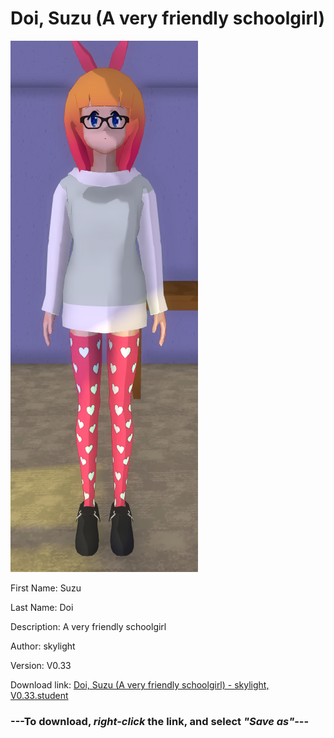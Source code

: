 # Doi, Suzu (A very friendly schoolgirl)

<img src = "https://raw.githubusercontent.com/Arbiter1223/Daigaku-Gurashi-Custom-Students/master/Students/Files/Doi%2C%20Suzu%20(A%20very%20friendly%20schoolgirl).png">

First Name: Suzu

Last Name: Doi

Description: A very friendly schoolgirl

Author: skylight

Version: V0.33

Download link: <a href="https://raw.githubusercontent.com/Arbiter1223/Daigaku-Gurashi-Custom-Students/master/Students/Files/Doi%2C%20Suzu%20(A%20very%20friendly%20schoolgirl)%20-%20skylight%2C%20V0.33.student">Doi, Suzu (A very friendly schoolgirl) - skylight, V0.33.student</a>

### ---**To download, _right-click_ the link, and select _"Save as"_**---
